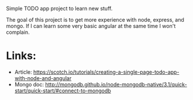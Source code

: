Simple TODO app project to learn new stuff.

The goal of this project is to get more experience with node, express, and mongo.
If I can learn some very basic angular at the same time I won't complain.

# Links:
- Article: https://scotch.io/tutorials/creating-a-single-page-todo-app-with-node-and-angular
- Mongo doc: http://mongodb.github.io/node-mongodb-native/3.1/quick-start/quick-start/#connect-to-mongodb

